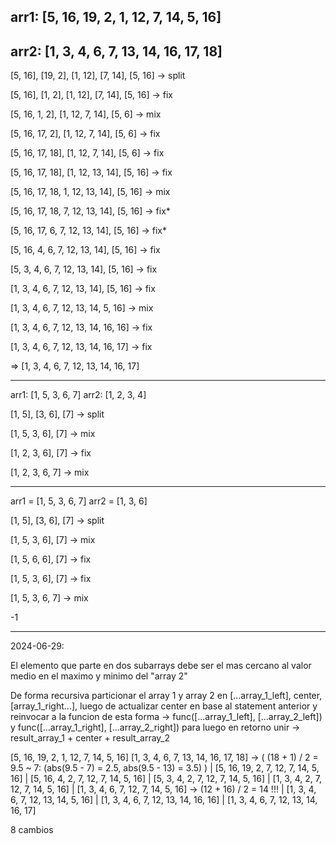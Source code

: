 arr1: [5, 16, 19, 2, 1, 12, 7, 14, 5, 16]
-----------------------------------------
arr2: [1, 3, 4, 6, 7, 13, 14, 16, 17, 18]
-----------------------------------------

[5, 16], [19, 2], [1, 12], [7, 14], [5, 16]     -> split

[5, 16], [1, 2], [1, 12], [7, 14], [5, 16]      -> fix

[5, 16, 1, 2], [1, 12, 7, 14], [5, 6]           -> mix

[5, 16, 17, 2], [1, 12, 7, 14], [5, 6]          -> fix

[5, 16, 17, 18], [1, 12, 7, 14], [5, 6]         -> fix

[5, 16, 17, 18], [1, 12, 13, 14], [5, 16]       -> fix

[5, 16, 17, 18, 1, 12, 13, 14], [5, 16]         -> mix

[5, 16, 17, 18, 7, 12, 13, 14], [5, 16]         -> fix*

[5, 16, 17, 6, 7, 12, 13, 14], [5, 16]          -> fix* 

[5, 16, 4, 6, 7, 12, 13, 14], [5, 16]           -> fix

[5, 3, 4, 6, 7, 12, 13, 14], [5, 16]            -> fix

[1, 3, 4, 6, 7, 12, 13, 14], [5, 16]            -> fix

[1, 3, 4, 6, 7, 12, 13, 14, 5, 16]              -> mix

[1, 3, 4, 6, 7, 12, 13, 14, 16, 16]             -> fix

[1, 3, 4, 6, 7, 12, 13, 14, 16, 17]             -> fix


=> [1, 3, 4, 6, 7, 12, 13, 14, 16, 17]

----------------------------------------------------------
arr1: [1, 5, 3, 6, 7]
arr2: [1, 2, 3, 4]

[1, 5], [3, 6], [7]     -> split

[1, 5, 3, 6], [7]       -> mix

[1, 2, 3, 6], [7]       -> fix

[1, 2, 3, 6, 7]         -> mix

----------------------------------------------------------
arr1 = [1, 5, 3, 6, 7]
arr2 = [1, 3, 6]

[1, 5], [3, 6], [7]     -> split

[1, 5, 3, 6], [7]       -> mix

[1, 5, 6, 6], [7]       -> fix

[1, 5, 3, 6], [7]       -> fix

[1, 5, 3, 6, 7]         -> mix

-1

----------------------------------------------------------
2024-06-29:

El elemento que parte en dos subarrays debe ser el mas cercano al valor medio en el maximo y minimo del "array 2"

De forma recursiva particionar el array 1 y array 2 en [...array_1_left], center, [array_1_right...], luego de actualizar center en base al statement anterior
y reinvocar a la funcion de esta forma -> func([...array_1_left], [...array_2_left]) y func([...array_1_right], [...array_2_right]) 
para luego en retorno unir -> result_array_1 + center + result_array_2

[5, 16, 19, 2, 1, 12, 7, 14, 5, 16]     [1, 3, 4, 6, 7, 13, 14, 16, 17, 18] -> ( (18 + 1) / 2 = 9.5 ~ 7: (abs(9.5 - 7) = 2.5, abs(9.5 - 13) = 3.5) )
               |
[5, 16, 19, 2, 7, 12, 7, 14, 5, 16]
        |
[5, 16, 4, 2, 7, 12, 7, 14, 5, 16]
    |
[5, 3, 4, 2, 7, 12, 7, 14, 5, 16]
 |
[1, 3, 4, 2, 7, 12, 7, 14, 5, 16]
          |
[1, 3, 4, 6, 7, 12, 7, 14, 5, 16]       -> (12 + 16) / 2 = 14 !!!
                    | 
[1, 3, 4, 6, 7, 12, 13, 14, 5, 16]
                            |
[1, 3, 4, 6, 7, 12, 13, 14, 16, 16]
                                |
[1, 3, 4, 6, 7, 12, 13, 14, 16, 17]

8 cambios

